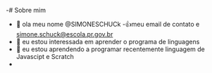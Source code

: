-# Sobre mim 
- 👋 ola meu nome  @SIMONESCHUCk
-👍meu email de contato e simone.schuck@escola.pr.gov.br
-  👀 eu estou interessada  em aprender o programa de linguagens
- 🌱 eu estou aprendendo a programar recentemente linguagem de Javascipt e Scratch
- 


<!---
SIMONESCHUCk/SIMONESCHUCk is a ✨ special ✨ repository because its `README.md` (this file) appears on your GitHub profile.
You can click the Preview link to take a look at your changes.
--->
